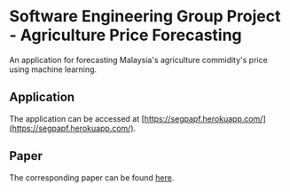 # Software Engineering Group Project - Agriculture Price Forecasting
An application for forecasting Malaysia's agriculture commidity's price using machine learning.

## Application
The application can be accessed at [https://segpapf.herokuapp.com/](https://segpapf.herokuapp.com/).

## Paper
The corresponding paper can be found [here](https://github.com/howeseng/segpAPF/blob/master/ASTESJ_060442.pdf). 

